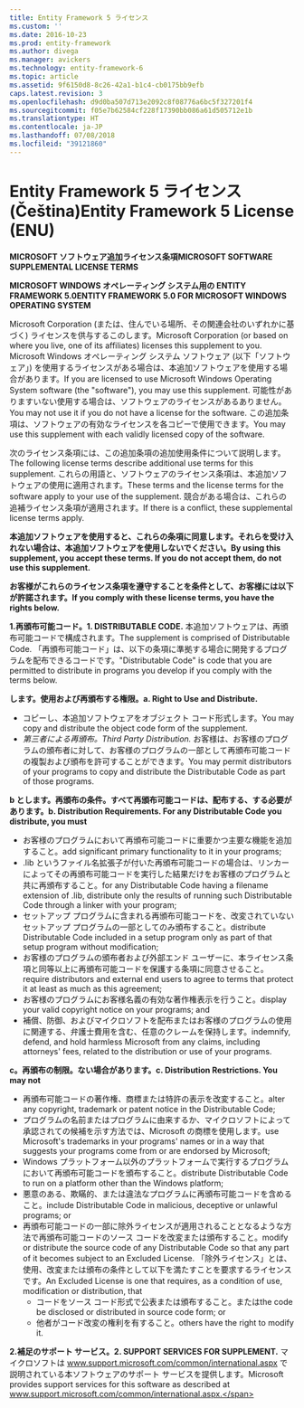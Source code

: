 ```yaml
---
title: Entity Framework 5 ライセンス
ms.custom: ''
ms.date: 2016-10-23
ms.prod: entity-framework
ms.author: divega
ms.manager: avickers
ms.technology: entity-framework-6
ms.topic: article
ms.assetid: 9f6150d8-8c26-42a1-b1c4-cb0175bb9efb
caps.latest.revision: 3
ms.openlocfilehash: d9d0ba507d713e2092c8f08776a6bc5f327201f4
ms.sourcegitcommit: f05e7b62584cf228f17390bb086a61d505712e1b
ms.translationtype: HT
ms.contentlocale: ja-JP
ms.lasthandoff: 07/08/2018
ms.locfileid: "39121860"
---
```

# <a name="entity-framework-5-license-enu"></a><span data-ttu-id="a5fc9-102">Entity Framework 5 ライセンス (Čeština)</span><span class="sxs-lookup"><span data-stu-id="a5fc9-102">Entity Framework 5 License (ENU)</span></span>
<span data-ttu-id="a5fc9-103">**MICROSOFT ソフトウェア追加ライセンス条項**</span><span class="sxs-lookup"><span data-stu-id="a5fc9-103">**MICROSOFT SOFTWARE SUPPLEMENTAL LICENSE TERMS**</span></span>

<span data-ttu-id="a5fc9-104">**MICROSOFT WINDOWS オペレーティング システム用の ENTITY FRAMEWORK 5.0**</span><span class="sxs-lookup"><span data-stu-id="a5fc9-104">**ENTITY FRAMEWORK 5.0 FOR MICROSOFT WINDOWS OPERATING SYSTEM**</span></span>

<span data-ttu-id="a5fc9-105">Microsoft Corporation (または、住んでいる場所、その関連会社のいずれかに基づく) ライセンスを供与するこのします。</span><span class="sxs-lookup"><span data-stu-id="a5fc9-105">Microsoft Corporation (or based on where you live, one of its affiliates) licenses this supplement to you.</span></span> <span data-ttu-id="a5fc9-106">Microsoft Windows オペレーティング システム ソフトウェア (以下「ソフトウェア」) を使用するライセンスがある場合は、本追加ソフトウェアを使用する場合があります。</span><span class="sxs-lookup"><span data-stu-id="a5fc9-106">If you are licensed to use Microsoft Windows Operating System software (the "software"), you may use this supplement.</span></span> <span data-ttu-id="a5fc9-107">可能性がありますいない使用する場合は、ソフトウェアのライセンスがあるありません。</span><span class="sxs-lookup"><span data-stu-id="a5fc9-107">You may not use it if you do not have a license for the software.</span></span> <span data-ttu-id="a5fc9-108">この追加条項は、ソフトウェアの有効なライセンスを各コピーで使用できます。</span><span class="sxs-lookup"><span data-stu-id="a5fc9-108">You may use this supplement with each validly licensed copy of the software.</span></span>

<span data-ttu-id="a5fc9-109">次のライセンス条項には、この追加条項の追加使用条件について説明します。</span><span class="sxs-lookup"><span data-stu-id="a5fc9-109">The following license terms describe additional use terms for this supplement.</span></span> <span data-ttu-id="a5fc9-110">これらの用語と、ソフトウェアのライセンス条項は、本追加ソフトウェアの使用に適用されます。</span><span class="sxs-lookup"><span data-stu-id="a5fc9-110">These terms and the license terms for the software apply to your use of the supplement.</span></span> <span data-ttu-id="a5fc9-111">競合がある場合は、これらの追補ライセンス条項が適用されます。</span><span class="sxs-lookup"><span data-stu-id="a5fc9-111">If there is a conflict, these supplemental license terms apply.</span></span>

<span data-ttu-id="a5fc9-112">**本追加ソフトウェアを使用すると、これらの条項に同意します。それらを受け入れない場合は、本追加ソフトウェアを使用しないでください。**</span><span class="sxs-lookup"><span data-stu-id="a5fc9-112">**By using this supplement, you accept these terms. If you do not accept them, do not use this supplement.**</span></span>

<span data-ttu-id="a5fc9-113">**お客様がこれらのライセンス条項を遵守することを条件として、お客様には以下が許諾されます。**</span><span class="sxs-lookup"><span data-stu-id="a5fc9-113">**If you comply with these license terms, you have the rights below.**</span></span>

<span data-ttu-id="a5fc9-114">**1.再頒布可能コード。**</span><span class="sxs-lookup"><span data-stu-id="a5fc9-114">**1. DISTRIBUTABLE CODE.**</span></span> <span data-ttu-id="a5fc9-115">本追加ソフトウェアは、再頒布可能コードで構成されます。</span><span class="sxs-lookup"><span data-stu-id="a5fc9-115">The supplement is comprised of Distributable Code.</span></span> <span data-ttu-id="a5fc9-116">「再頒布可能コード」は、以下の条項に準拠する場合に開発するプログラムを配布できるコードです。</span><span class="sxs-lookup"><span data-stu-id="a5fc9-116">"Distributable Code" is code that you are permitted to distribute in programs you develop if you comply with the terms below.</span></span>

<span data-ttu-id="a5fc9-117">**します。使用および再頒布する権限。**</span><span class="sxs-lookup"><span data-stu-id="a5fc9-117">**a. Right to Use and Distribute.**</span></span>

-   <span data-ttu-id="a5fc9-118">コピーし、本追加ソフトウェアをオブジェクト コード形式します。</span><span class="sxs-lookup"><span data-stu-id="a5fc9-118">You may copy and distribute the object code form of the supplement.</span></span>
-   <span data-ttu-id="a5fc9-119">*第三者による再頒布。*</span><span class="sxs-lookup"><span data-stu-id="a5fc9-119">*Third Party Distribution.*</span></span> <span data-ttu-id="a5fc9-120">お客様は、お客様のプログラムの頒布者に対して、お客様のプログラムの一部として再頒布可能コードの複製および頒布を許可することができます。</span><span class="sxs-lookup"><span data-stu-id="a5fc9-120">You may permit distributors of your programs to copy and distribute the Distributable Code as part of those programs.</span></span>

<span data-ttu-id="a5fc9-121">**b とします。再頒布の条件。すべて再頒布可能コードは、配布する、する必要があります。**</span><span class="sxs-lookup"><span data-stu-id="a5fc9-121">**b. Distribution Requirements. For any Distributable Code you distribute, you must**</span></span>

-   <span data-ttu-id="a5fc9-122">お客様のプログラムにおいて再頒布可能コードに重要かつ主要な機能を追加すること。</span><span class="sxs-lookup"><span data-stu-id="a5fc9-122">add significant primary functionality to it in your programs;</span></span>
-   <span data-ttu-id="a5fc9-123">.lib というファイル名拡張子が付いた再頒布可能コードの場合は、リンカーによってその再頒布可能コードを実行した結果だけをお客様のプログラムと共に再頒布すること。</span><span class="sxs-lookup"><span data-stu-id="a5fc9-123">for any Distributable Code having a filename extension of .lib, distribute only the results of running such Distributable Code through a linker with your program;</span></span>
-   <span data-ttu-id="a5fc9-124">セットアップ プログラムに含まれる再頒布可能コードを、改変されていないセットアップ プログラムの一部としてのみ頒布すること。</span><span class="sxs-lookup"><span data-stu-id="a5fc9-124">distribute Distributable Code included in a setup program only as part of that setup program without modification;</span></span>
-   <span data-ttu-id="a5fc9-125">お客様のプログラムの頒布者および外部エンド ユーザーに、本ライセンス条項と同等以上に再頒布可能コードを保護する条項に同意させること。</span><span class="sxs-lookup"><span data-stu-id="a5fc9-125">require distributors and external end users to agree to terms that protect it at least as much as this agreement;</span></span>
-   <span data-ttu-id="a5fc9-126">お客様のプログラムにお客様名義の有効な著作権表示を行うこと。</span><span class="sxs-lookup"><span data-stu-id="a5fc9-126">display your valid copyright notice on your programs; and</span></span>
-   <span data-ttu-id="a5fc9-127">補償、防御、およびマイクロソフトを配布またはお客様のプログラムの使用に関連する、弁護士費用を含む、任意のクレームを保持します。</span><span class="sxs-lookup"><span data-stu-id="a5fc9-127">indemnify, defend, and hold harmless Microsoft from any claims, including attorneys' fees, related to the distribution or use of your programs.</span></span>

<span data-ttu-id="a5fc9-128">**c。再頒布の制限。ない場合があります。**</span><span class="sxs-lookup"><span data-stu-id="a5fc9-128">**c. Distribution Restrictions. You may not**</span></span>

-   <span data-ttu-id="a5fc9-129">再頒布可能コードの著作権、商標または特許の表示を改変すること。</span><span class="sxs-lookup"><span data-stu-id="a5fc9-129">alter any copyright, trademark or patent notice in the Distributable Code;</span></span>
-   <span data-ttu-id="a5fc9-130">プログラムの名前またはプログラムに由来するか、マイクロソフトによって承認されての候補を示す方法では、Microsoft の商標を使用します。</span><span class="sxs-lookup"><span data-stu-id="a5fc9-130">use Microsoft's trademarks in your programs' names or in a way that suggests your programs come from or are endorsed by Microsoft;</span></span>
-   <span data-ttu-id="a5fc9-131">Windows プラットフォーム以外のプラットフォームで実行するプログラムにおいて再頒布可能コードを頒布すること。</span><span class="sxs-lookup"><span data-stu-id="a5fc9-131">distribute Distributable Code to run on a platform other than the Windows platform;</span></span>
-   <span data-ttu-id="a5fc9-132">悪意のある、欺瞞的、または違法なプログラムに再頒布可能コードを含めること。</span><span class="sxs-lookup"><span data-stu-id="a5fc9-132">include Distributable Code in malicious, deceptive or unlawful programs; or</span></span>
-   <span data-ttu-id="a5fc9-133">再頒布可能コードの一部に除外ライセンスが適用されることとなるような方法で再頒布可能コードのソース コードを改変または頒布すること。</span><span class="sxs-lookup"><span data-stu-id="a5fc9-133">modify or distribute the source code of any Distributable Code so that any part of it becomes subject to an Excluded License.</span></span> <span data-ttu-id="a5fc9-134">「除外ライセンス」とは、使用、改変または頒布の条件として以下を満たすことを要求するライセンスです。</span><span class="sxs-lookup"><span data-stu-id="a5fc9-134">An Excluded License is one that requires, as a condition of use, modification or distribution, that</span></span>
    -   <span data-ttu-id="a5fc9-135">コードをソース コード形式で公表または頒布すること。または</span><span class="sxs-lookup"><span data-stu-id="a5fc9-135">the code be disclosed or distributed in source code form; or</span></span>
    -   <span data-ttu-id="a5fc9-136">他者がコード改変の権利を有すること。</span><span class="sxs-lookup"><span data-stu-id="a5fc9-136">others have the right to modify it.</span></span>

<span data-ttu-id="a5fc9-137">**2.補足のサポート サービス。**</span><span class="sxs-lookup"><span data-stu-id="a5fc9-137">**2. SUPPORT SERVICES FOR SUPPLEMENT.**</span></span> <span data-ttu-id="a5fc9-138">マイクロソフトは www.support.microsoft.com/common/international.aspx で説明されている本ソフトウェアのサポート サービスを提供します。</span><span class="sxs-lookup"><span data-stu-id="a5fc9-138">Microsoft provides support services for this software as described at www.support.microsoft.com/common/international.aspx.</span></span>
